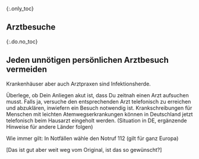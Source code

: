 {:.only_toc}
## Arztbesuche

{:.do.no_toc}
## Jeden unnötigen persönlichen Arztbesuch vermeiden

Krankenhäuser aber auch Arztpraxen sind Infektionsherde.

Überlege, ob Dein Anliegen akut ist, 
dass Du zeitnah einen Arzt aufsuchen musst.
Falls ja, versuche den entsprechenden Arzt telefonisch zu erreichen und abzuklären, inwiefern ein Besuch notwendig ist. 
Krankschreibungen für Menschen mit leichten Atemwegserkrankungen können
in Deutschland jetzt telefonisch beim Hausarzt eingeholt werden. (Situation in DE, ergänzende Hinweise für andere Länder folgen)

Wie immer gilt: In Notfällen wähle den Notruf 112 (gilt für ganz Europa)

[Das ist gut aber weit weg vom Original, ist das so gewünscht?]
